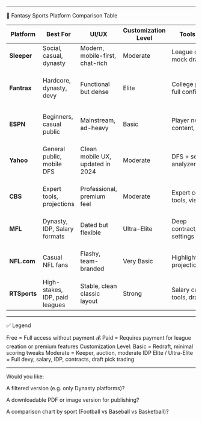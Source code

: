 
---

🧩 Fantasy Sports Platform Comparison Table

| Platform     | Best For                       | UI/UX                            | Customization Level      | Tools & Features                              | Cost       | Notes                                                              |
|--------------|--------------------------------|----------------------------------|---------------------------|------------------------------------------------|------------|---------------------------------------------------------------------|
| **Sleeper**  | Social, casual, dynasty        | Modern, mobile-first, chat-rich | Moderate                  | League chat, trending, mock drafts            | Free       | App-first; lacks deep IDP/devy options                              |
| **Fantrax**  | Hardcore, dynasty, devy        | Functional but dense             | Elite                     | College player pools, full config             | Free / 💰  | Best for advanced users; Premium for commissioners (~$79+)         |
| **ESPN**     | Beginners, casual public       | Mainstream, ad-heavy             | Basic                     | Player news, ESPN content, projections        | Free       | Limited customization, strong media integration                    |
| **Yahoo**    | General public, mobile DFS     | Clean mobile UX, updated in 2024| Moderate                  | DFS + season, trade analyzer, Yahoo Cup       | Free       | Great for crossover players; some features locked to premium       |
| **CBS**      | Expert tools, projections      | Professional, premium feel       | Moderate                  | Expert columns, AI tools, visual matchups     | 💰 Paid    | Paid platform (~$150/season); good for serious players             |
| **MFL**      | Dynasty, IDP, Salary formats   | Dated but flexible               | Ultra-Elite               | Deep contract/salary/keeper settings          | 💰 Paid    | Best for extreme customization; UI not for everyone                |
| **NFL.com**  | Casual NFL fans                | Flashy, team-branded             | Very Basic                | Highlights, gameday projections               | Free       | Minimal config; perfect for NFL-only fantasy fans                  |
| **RTSports** | High-stakes, IDP, paid leagues | Stable, clean classic layout     | Strong                    | Salary cap, FAAB tools, draft room            | 💰 Paid    | Strong support; used in legacy leagues and expert leagues          |


---

✅ Legend

Free = Full access without payment
💰 Paid = Requires payment for league creation or premium features
Customization Level:
Basic = Redraft, minimal scoring tweaks
Moderate = Keeper, auction, moderate IDP
Elite / Ultra-Elite = Full devy, salary, IDP, contracts, draft pick trading




---

Would you like:

A filtered version (e.g. only Dynasty platforms)?

A downloadable PDF or image version for publishing?

A comparison chart by sport (Football vs Baseball vs Basketball)?


